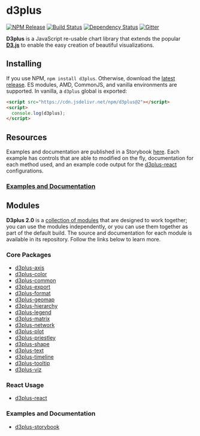# d3plus

[![NPM Release](http://img.shields.io/npm/v/d3plus.svg?style=flat)](https://www.npmjs.org/package/d3plus) [![Build Status](https://travis-ci.org/d3plus/d3plus.svg?branch=master)](https://travis-ci.org/d3plus/d3plus) [![Dependency Status](http://img.shields.io/david/d3plus/d3plus.svg?style=flat)](https://david-dm.org/d3plus/d3plus) [![Gitter](https://img.shields.io/badge/-chat_on_gitter-brightgreen.svg?style=flat&logo=gitter-white)](https://gitter.im/d3plus/)

**D3plus** is a JavaScript re-usable chart library that extends the popular **[D3.js](https://d3js.org/)** to enable the easy creation of beautiful visualizations.

## Installing

If you use NPM, `npm install d3plus`. Otherwise, download the [latest release](https://github.com/d3plus/d3plus/releases/latest). ES modules, AMD, CommonJS, and vanilla environments are supported. In vanilla, a `d3plus` global is exported:

```html
<script src="https://cdn.jsdelivr.net/npm/d3plus@2"></script>
<script>
  console.log(d3plus);
</script>
```

## Resources

Examples and documentation are published in a Storybook [here](https://d3plus.org/). Each example has controls that are able to modified on the fly, documentation for each method used, and an example code output for the [d3plus-react](https://github.com/d3plus/d3plus-react) configurations.

### [Examples and Documentation](https://d3plus.org/)

## Modules

**D3plus 2.0** is a [collection of modules](https://github.com/d3plus) that are designed to work together; you can use the modules independently, or you can use them together as part of the default build. The source and documentation for each module is available in its repository. Follow the links below to learn more.

### Core Packages

* [d3plus-axis](https://github.com/d3plus/d3plus-axis)
* [d3plus-color](https://github.com/d3plus/d3plus-color)
* [d3plus-common](https://github.com/d3plus/d3plus-common)
* [d3plus-export](https://github.com/d3plus/d3plus-export)
* [d3plus-format](https://github.com/d3plus/d3plus-format)
* [d3plus-geomap](https://github.com/d3plus/d3plus-geomap)
* [d3plus-hierarchy](https://github.com/d3plus/d3plus-hierarchy)
* [d3plus-legend](https://github.com/d3plus/d3plus-legend)
* [d3plus-matrix](https://github.com/d3plus/d3plus-matrix)
* [d3plus-network](https://github.com/d3plus/d3plus-network)
* [d3plus-plot](https://github.com/d3plus/d3plus-plot)
* [d3plus-priestley](https://github.com/d3plus/d3plus-priestley)
* [d3plus-shape](https://github.com/d3plus/d3plus-shape)
* [d3plus-text](https://github.com/d3plus/d3plus-text)
* [d3plus-timeline](https://github.com/d3plus/d3plus-timeline)
* [d3plus-tooltip](https://github.com/d3plus/d3plus-tooltip)
* [d3plus-viz](https://github.com/d3plus/d3plus-viz)

### React Usage

* [d3plus-react](https://github.com/d3plus/d3plus-react)

### Examples and Documentation

* [d3plus-storybook](https://github.com/d3plus/d3plus-storybook)
